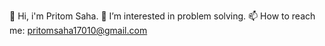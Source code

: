  👋 Hi, i'm Pritom Saha.
 🔭 I’m interested in problem solving.
 📫 How to reach me: pritomsaha17010@gmail.com

<!--
**PritomSaha7/PritomSaha7** is a ✨ _special_ ✨ repository because its `README.md` (this file) appears on your GitHub profile.

Here are some ideas to get you started:

- 🔭 I’m interested in problem solving.
- 🌱 I’m currently learning ...
- 👯 I’m looking to collaborate on ...
- 🤔 I’m looking for help with ...
- 💬 Ask me about ...
- 📫 How to reach me: pritomsaha17010@gmail.com
- 😄 Pronouns: ...
- ⚡ Fun fact: ...
-->
